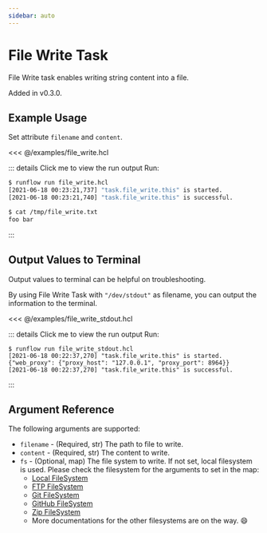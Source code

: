 ```yaml
---
sidebar: auto
---
```


# File Write Task

File Write task enables writing string content into a file.

Added in v0.3.0.

## Example Usage

Set attribute `filename` and `content`.

<<< @/examples/file_write.hcl

::: details Click me to view the run output
Run:

```bash
$ runflow run file_write.hcl
[2021-06-18 00:23:21,737] "task.file_write.this" is started.
[2021-06-18 00:23:21,740] "task.file_write.this" is successful.

$ cat /tmp/file_write.txt
foo bar
```
:::

## Output Values to Terminal

Output values to terminal can be helpful on troubleshooting.

By using File Write Task with `"/dev/stdout"` as filename, you
can output the information to the terminal.

<<< @/examples/file_write_stdout.hcl

::: details Click me to view the run output
Run:

```
$ runflow run file_write_stdout.hcl
[2021-06-18 00:22:37,270] "task.file_write.this" is started.
{"web_proxy": {"proxy_host": "127.0.0.1", "proxy_port": 8964}}
[2021-06-18 00:22:37,270] "task.file_write.this" is successful.
```
:::

## Argument Reference

The following arguments are supported:

* `filename` - (Required, str) The path to file to write.
* `content` - (Required, str) The content to write.
* `fs` - (Optional, map) The file system to write. If not set, local filesystem is used. Please check the filesystem for the arguments to set in the map:
  * [Local FileSystem](file-read.md#local-filesystem)
  * [FTP FileSystem](file-read.md#ftp-filesystem)
  * [Git FileSystem](file-read.md#git-filesystem)
  * [GitHub FileSystem](file-read.md#github-filesystem)
  * [Zip FileSystem](file-read.md#zip-filesystem)
  * More documentations for the other filesystems are on the way. :smile:
